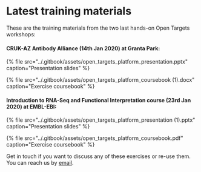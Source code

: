# Latest training materials

These are the training materials from the two last hands-on Open Targets workshops:

#### CRUK-AZ Antibody Alliance \(14th Jan 2020\) at Granta Park:

{% file src="../.gitbook/assets/open\_targets\_platform\_presentation.pptx" caption="Presentation slides" %}

{% file src="../.gitbook/assets/open\_targets\_platform\_coursebook \(1\).docx" caption="Exercise coursebook" %}

#### Introduction to RNA-Seq and Functional Interpretation course \(23rd Jan 2020\) at EMBL-EBI:

{% file src="../.gitbook/assets/open\_targets\_platform\_presentation \(1\).pptx" caption="Presentation slides" %}

{% file src="../.gitbook/assets/open\_targets\_platform\_coursebook.pdf" caption="Exercise coursebook" %}

Get in touch if you want to discuss any of these exercises or re-use them. You can reach us by [email](mailto:support@targetvalidation.org).

